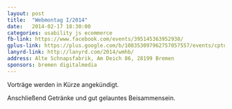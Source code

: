 ```yaml
---
layout: post
title:  "Webmontag I/2014"
date:   2014-02-17 18:30:00
categories: usability js ecommerce
fb-link: https://www.facebook.com/events/395145363952938/
gplus-link: https://plus.google.com/b/108353097962757057557/events/cptulj7o62jmf8c8va8op87k4uk
lanyrd-link: http://lanyrd.com/2014/wmhb/
address: Alte Schnapsfabrik, Am Deich 86, 28199 Bremen
sponsors: bremen digitalmedia
---
```


Vorträge werden in Kürze angekündigt.

Anschließend Getränke und gut gelauntes Beisammensein.